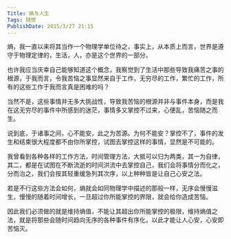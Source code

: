 ```yaml
---
Title: 熵与人生 
Tags: 随想 
PublishDate: 2015/3/27 21:15 
---
```

熵，我一直以来将其当作一个物理学单位待之，事实上，从本质上而言，世界是遵守于物理定律的，生活，人，亦是这个世界的一部分。

也许我应当庆幸自己能够知道这个概念，我察觉到了生活中那些导致我痛苦之事的根源，于我而言，令我苦恼之事显然来自于工作，无穷尽的工作，繁忙的工作，所有的这些工作于我而言真是困难的吗？ 

当然不是，这些事情并无多大挑战性，导致我苦恼的根源并非与事件本身，而是我在这无穷尽的事件中所感到的迷茫，事情多又掌控不过来，心便乱，苦恼随之而生。  

说到底，于诸事之间，心不能安，此之为苦源。为何不能安？掌控不了，事件的发生和结束很大程度都不由你所掌控，试图去掌控这样的事情，显然是不可能的。  

我曾看到各种各样的工作方法，时间管理方法，大抵可以归为两类，其一为自律，其二，都是在试图在不断流逝的时间洪流中去掌控自己，我们会将事情分而化之，分而治之，我们会按其轻重缓急列其次序，以上种种皆是让自己心安之法。

若是不行这些方法会如何，熵就会如同物理学中描述的那般一样，无序会慢慢滋生，慢慢的随着时间增长，一旦超过你所能掌控的界限，就会给你造成苦恼。

因此我们必须做的就是维持熵值，不能让其超出你所能掌控的极限，维持熵值之法，就是将那些会随时间趋向无序的各种事件有序化，以此才能让人心安，心安即苦恼灭。

​    